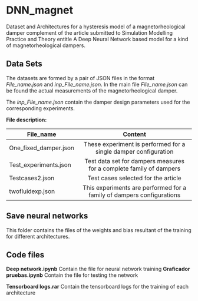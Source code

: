 # DNN_magnet
Dataset and Architectures for a hysteresis model of a magnetorheological damper complement of the article submitted to Simulation Modelling Practice and Theory  entitle  A Deep Neural Network based model for a kind of magnetorheological dampers.

## Data Sets
The datasets are formed by a pair of JSON files in the format *File_name.json* and *inp_File_name.json*. In the main file *File_name.json* can be found the actual measurements of the magnetorheological damper. 

The *inp_File_name.json* contain the damper design parameters used for the corresponding experiments.

__File description:__

| File_name     | Content    
| ------------- |:-------------:|
| One_fixed_damper.json     | These experiment is performed for a single damper configuration  |
| Test_experiments.json     | Test data set for dampers measures for a complete family of dampers      |  
| Testcases2.json | Test cases selected for the article   |   
| twofluidexp.json | This experiments are performed for a family of dampers configurations     |   

## Save neural networks 

This folder contains the files of the weights and bias resultant of the training for different architectures.

## Code files 
__Deep network.ipynb__  Contain the file for neural network training 
__Graficador pruebas.ipynb__  Contain the file for testing the network 

__Tensorboard logs.rar__ Contain the tensorboard logs for the training of each architecture 
